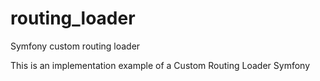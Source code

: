 # routing_loader
Symfony custom routing loader

This is an implementation example of a Custom Routing Loader Symfony
